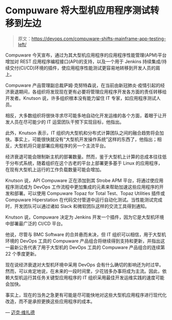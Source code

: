 # Compuware 将大型机应用程序测试转移到左边

> 原文：<https://devops.com/compuware-shifts-mainframe-app-testing-left/>

Compuware 今天宣布，通过为其大型机应用程序的应用程序性能管理(APM)平台增加对 REST 应用程序编程接口(API)的支持，以及一个用于 Jenkins 持续集成/持续交付(CI/CD)环境的插件，使应用程序性能测试更容易地转移到开发人员的肩上。

Compuware 产品管理副总裁萨姆·克努特森说，在当前由新冠肺炎·疫情引起的经济衰退期间，各组织将发现现在更有必要将管理应用程序开发各方面的责任转移给开发者。Knutson 说，许多组织根本没有能力留住 IT 专家，如应用程序测试人员。

相反，大多数组织将很快寻求尽可能多地自动化开发运维的各个方面，着眼于让开发人员在尽可能少的 IT 运营团队干预下实现目标，他指出。

此外，Knutson 表示，IT 组织内大型机和分布式计算团队之间的融合趋势将会加快。事实上，可能很快就没有“大型机开发操作系统”这样的东西了，他指出；相反，大型机将只是部署应用程序的另一个主流平台。

经济衰退可能会限制新主机的部署数量。然而，鉴于大型机上计算的总成本往往低于分布式系统，随着组织在这个古老的平台上部署更多基于 Linux 的应用程序，在现有大型机上运行的工作负载数量可能会增加。

Knutson 说，API Compuware 正在添加到其 Strobe APM 平台，将通过使应用程序测试成为 DevOps 工作流程中更加集成的元素来帮助加速这些应用程序的开发和部署。可以使用 Compuware Topaz for Total Test、Topaz Utilities 插件或 Compuware Hiperstation 在代码交付管道中运行自动化测试。当性能测试完成时，开发团队可以通过诸如 Slack 和微软团队这样的交流工具得到通知。

Knutson 说，Compuware 决定为 Jenkins 开发一个插件，因为它是大型机环境中部署最广泛的 CI/CD 平台。

他说，尽管与 BMC Software 的合并悬而未决，但 IT 组织可以相信，用于大型机环境的 DevOps 工具的 Compuware 产品组合将继续得到支持和更新，并指出这一最新公告代表了用于大型机的 DevOps 工具的 Compuware 产品组合的连续第 22 个季度更新。

现在说经济衰退对大型机环境中采用 DevOps 会有什么确切的影响还为时过早。然而，可以肯定地说，在未来的一段时间里，少花钱多办事将成为主流。因此，依赖大型机运行其任务关键型应用程序的 IT 组织采用最佳开发运维实践的速度可能会加快。

事实上，现在的当务之急更有可能是尽可能快地对这些大型机应用程序进行现代化改造，而不是承担更换这些应用程序的成本。

— [迈克·维扎德](https://devops.com/author/mike-vizard/)